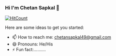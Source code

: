 ### Hi I'm Chetan Sapkal 👋
[![HitCount](https://hits.dwyl.com/chetans02/chetans02.svg?style=flat-square)](http://hits.dwyl.com/chetans02/chetans02)


Here are some ideas to get you started:
- 📫 How to reach me: chetansapkal49@gmail.com
- 😄 Pronouns: He/His
- ⚡ Fun fact:.......... 

